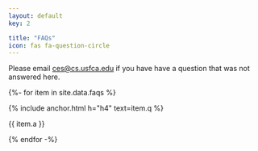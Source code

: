 ```yaml
---
layout: default
key: 2

title: "FAQs"
icon: fas fa-question-circle
---
```


Please email <ces@cs.usfca.edu> if you have have a question that was not answered here.

{%- for item in site.data.faqs %}

{% include anchor.html h="h4" text=item.q %}

<p>
  {{ item.a }}
</p>

{% endfor -%}
